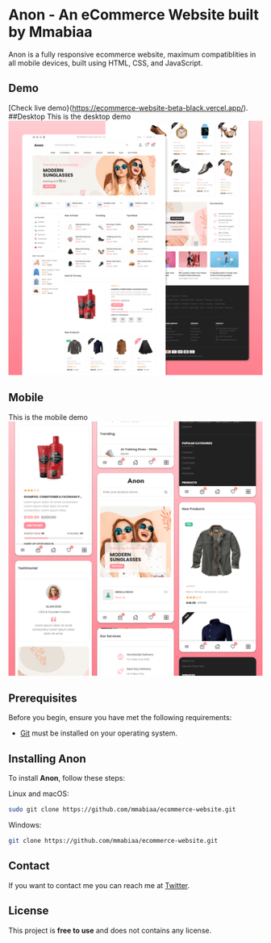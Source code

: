 # Anon - An eCommerce Website built by Mmabiaa
Anon is a fully responsive ecommerce website, maximum compatiblities in all mobile devices, built using HTML, CSS, and JavaScript.

## Demo
[Check live demo}(https://ecommerce-website-beta-black.vercel.app/).
##Desktop
This is the desktop demo
![Anon Desktop Demo](./website-demo-image/desktop.png "Desktop Demo")

## Mobile
This is the mobile demo
![Anon Mobile Demo](./website-demo-image/mobile.png "Mobile Demo")

## Prerequisites

Before you begin, ensure you have met the following requirements:

* [Git](https://git-scm.com/downloads "Download Git") must be installed on your operating system.

## Installing Anon

To install **Anon**, follow these steps:

Linux and macOS:

```bash
sudo git clone https://github.com/mmabiaa/ecommerce-website.git
```

Windows:

```bash
git clone https://github.com/mmabiaa/ecommerce-website.git
```

## Contact

If you want to contact me you can reach me at [Twitter](https://www.twitter.com/mmabiaa).

## License

This project is **free to use** and does not contains any license.
